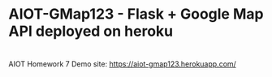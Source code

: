 # AIOT-GMap123 - Flask + Google Map API deployed on heroku
#
AIOT Homework 7
Demo site: https://aiot-gmap123.herokuapp.com/
